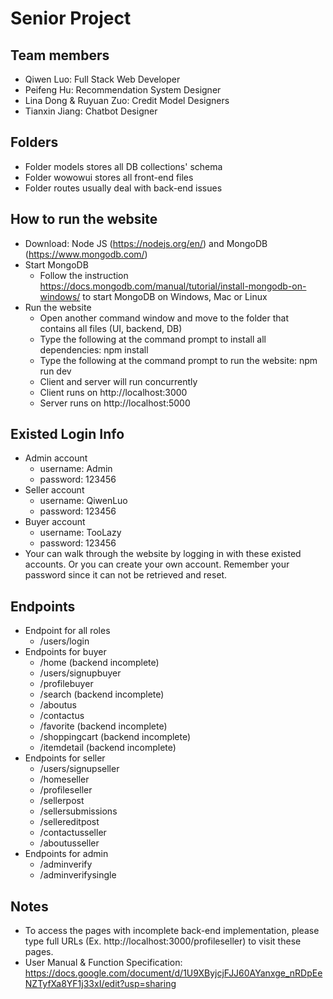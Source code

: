 # Senior Project

## Team members
- Qiwen Luo: Full Stack Web Developer
- Peifeng Hu: Recommendation System Designer
- Lina Dong & Ruyuan Zuo: Credit Model Designers
- Tianxin Jiang: Chatbot Designer

## Folders
- Folder models stores all DB collections' schema 
- Folder wowowui stores all front-end files
- Folder routes usually deal with back-end issues

## How to run the website
- Download: Node JS (https://nodejs.org/en/) and MongoDB (https://www.mongodb.com/)
- Start MongoDB
     - Follow the instruction https://docs.mongodb.com/manual/tutorial/install-mongodb-on-windows/ to start MongoDB on Windows, Mac or Linux
- Run the website
     - Open another command window and move to the folder that contains all files (UI, backend, DB)
     - Type the following at the command prompt to install all dependencies: npm install
     - Type the following at the command prompt to run the website: npm run dev 
     - Client and server will run concurrently
     - Client runs on http://localhost:3000
     - Server runs on http://localhost:5000
## Existed Login Info
- Admin account
     - username: Admin
     - password: 123456
- Seller account
     - username: QiwenLuo
     - password: 123456
- Buyer account
     - username: TooLazy
     - password: 123456
- Your can walk through the website by logging in with these existed accounts. Or you can create your own account. Remember your password since it can not be retrieved and reset.

## Endpoints
- Endpoint for all roles
     - /users/login
- Endpoints for buyer
     - /home (backend incomplete)
     - /users/signupbuyer
     - /profilebuyer
     - /search (backend incomplete)
     - /aboutus
     - /contactus
     - /favorite (backend incomplete)
     - /shoppingcart (backend incomplete)
     - /itemdetail (backend incomplete)
- Endpoints for seller
     - /users/signupseller
     - /homeseller
     - /profileseller
     - /sellerpost
     - /sellersubmissions
     - /sellereditpost
     - /contactusseller
     - /aboutusseller
- Endpoints for admin
     - /adminverify
     - /adminverifysingle

## Notes
- To access the pages with incomplete back-end implementation, please type full URLs (Ex. http://localhost:3000/profileseller) to visit these pages.
- User Manual & Function Specification: https://docs.google.com/document/d/1U9XByjcjFJJ60AYanxge_nRDpEeNZTyfXa8YF1j33xI/edit?usp=sharing
